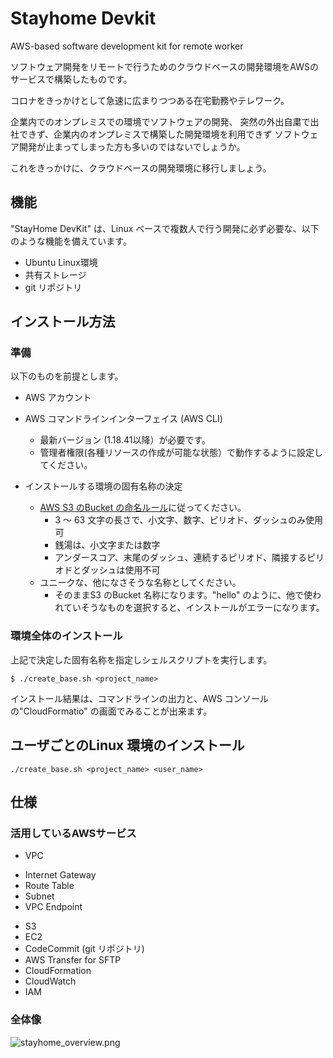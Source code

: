 # Stayhome Devkit
AWS-based software development kit for remote worker

ソフトウェア開発をリモートで行うためのクラウドベースの開発環境をAWSのサービスで構築したものです。

コロナをきっかけとして急速に広まりつつある在宅勤務やテレワーク。

企業内でのオンプレミスでの環境でソフトウェアの開発、
突然の外出自粛で出社できず、企業内のオンプレミスで構築した開発環境を利用できず
ソフトウェア開発が止まってしまった方も多いのではないでしょうか。

これをきっかけに、クラウドベースの開発環境に移行しましょう。

## 機能
"StayHome DevKit" は、Linux ベースで複数人で行う開発に必ず必要な、以下のような機能を備えています。

* Ubuntu Linux環境 
* 共有ストレージ 
* git リポジトリ 

## インストール方法

### 準備
以下のものを前提とします。

* AWS アカウント
* AWS コマンドラインインターフェイス (AWS CLI) 
  - 最新バージョン (1.18.41以降）が必要です。
  - 管理者権限(各種リソースの作成が可能な状態）で動作するように設定してください。

* インストールする環境の固有名称の決定
    - [AWS S3 のBucket の命名ルール](
    https://docs.aws.amazon.com/ja_jp/awscloudtrail/latest/userguide/cloudtrail-s3-bucket-naming-requirements.html)に従ってください。
        - 3 ～ 63 文字の長さで、小文字、数字、ピリオド、ダッシュのみ使用可
        - 銭湯は、小文字または数字
        - アンダースコア、末尾のダッシュ、連続するピリオド、隣接するピリオドとダッシュは使用不可
    - ユニークな、他になさそうな名称としてください。
        - そのままS3 のBucket 名称になります。"hello" のように、他で使われていそうなものを選択すると、インストールがエラーになります。

### 環境全体のインストール
上記で決定した固有名称を指定しシェルスクリプトを実行します。

```
$ ./create_base.sh <project_name>
```
インストール結果は、コマンドラインの出力と、AWS コンソールの"CloudFormatio" の画面でみることが出来ます。

## ユーザごとのLinux 環境のインストール

```
./create_base.sh <project_name> <user_name>
```

## 仕様

### 活用しているAWSサービス

* VPC 
 - Internet Gateway
 - Route Table
 - Subnet
 - VPC Endpoint
* S3
* EC2 
* CodeCommit (git リポジトリ)
* AWS Transfer for SFTP 
* CloudFormation 
* CloudWatch 
* IAM

### 全体像
<img alt="stayhome_overview.png" src="https://qiita-image-store.s3.ap-northeast-1.amazonaws.com/0/211499/88fb1855-1aca-c83c-6b08-27f784b936e3.png">
